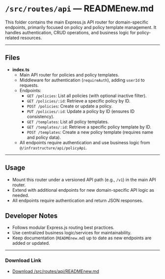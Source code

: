 # `/src/routes/api` — READMEnew.md

This folder contains the main Express.js API router for domain-specific endpoints, primarily focused on policy and policy template management. It handles authentication, CRUD operations, and business logic for policy-related resources.

---

## Files

- **index.ts**
  - Main API router for policies and policy templates.
  - Middleware for authentication (`requireAuth`), adding `userId` to requests.
  - Endpoints:
    - `GET /policies`: List all policies (with optional inactive filter).
    - `GET /policies/:id`: Retrieve a specific policy by ID.
    - `POST /policies`: Create or update a policy.
    - `PUT /policies/:id`: Update a policy by ID (ensures ID consistency).
    - `GET /templates`: List all policy templates.
    - `GET /templates/:id`: Retrieve a specific policy template by ID.
    - `POST /templates`: Create a new policy template (requires name and policy data).
  - All endpoints require authentication and use business logic from `@/infrastructure/api/policyApi`.

---

## Usage
- Mount this router under a versioned API path (e.g., `/v1`) in the main API router.
- Extend with additional endpoints for new domain-specific API logic as needed.
- All endpoints require authentication and return JSON responses.

## Developer Notes
- Follows modular Express.js routing best practices.
- Use centralized business logic/services for maintainability.
- Keep documentation (`READMEnew.md`) up to date as new endpoints are added or updated.

---

### Download Link
- [Download /src/routes/api/READMEnew.md](sandbox:/Users/neilbatchelor/Cursor/1/src/routes/api/READMEnew.md)
